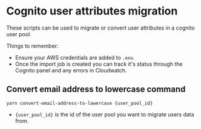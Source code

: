 # Cognito user attributes migration

These scripts can be used to migrate or convert user attributes in a cognito user pool.

Things to remember:

- Ensure your AWS credentials are added to `.env`.
- Once the import job is created you can track it's status through the Cognito panel and any errors in Cloudwatch.

## Convert email address to lowercase command

`yarn convert-email-address-to-lowercase {user_pool_id}`

- `{user_pool_id}` is the id of the user pool you want to migrate users data from.